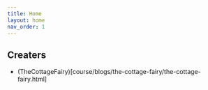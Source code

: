 ```yaml
---
title: Home
layout: home
nav_order: 1
---
```


## Creaters

- (TheCottageFairy)[course/blogs/the-cottage-fairy/the-cottage-fairy.html]
